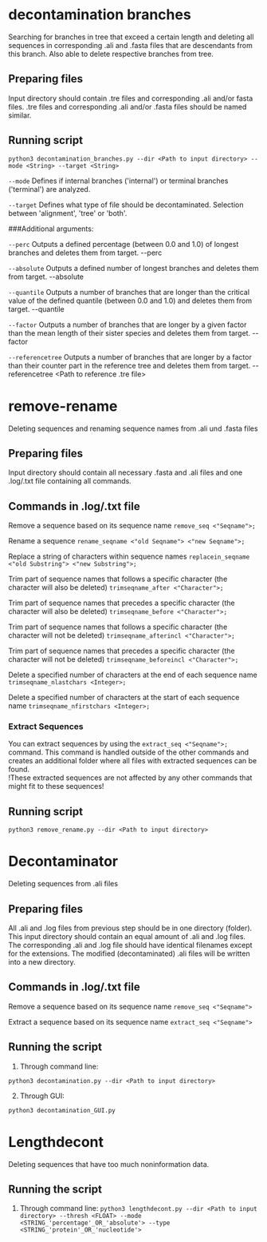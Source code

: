 # decontamination branches
Searching for branches in tree that exceed a certain length 
and deleting all sequences in corresponding .ali and .fasta files that are descendants from this branch.
Also able to delete respective branches from tree.

## Preparing files
Input directory should contain .tre files and corresponding .ali and/or fasta files.
.tre files and corresponding .ali and/or .fasta files should be named similar.

## Running script

```python3 decontamination_branches.py --dir <Path to input directory> --mode <String> --target <String>```

`--mode` Defines if internal branches ('internal') or terminal branches ('terminal') are analyzed.

`--target` Defines what type of file should be decontaminated. Selection between 'alignment', 'tree' or 'both'.

###Additional arguments:

`--perc` Outputs a defined percentage (between 0.0 and 1.0) of longest branches and deletes them from target. --perc <Float>

`--absolute` Outputs a defined number of longest branches and deletes them from target. --absolute <Integer>

`--quantile` Outputs a number of branches that are longer than the critical value of the defined quantile (between 0.0 and 1.0) and deletes them from target. --quantile <Float>

`--factor` Outputs a number of branches that are longer by a given factor than the mean length of their sister species and deletes them from target. --factor <Integer>

`--referencetree` Outputs a number of branches that are longer by a factor than their counter part in the reference tree and deletes them from target. --referencetree <Path to reference .tre file>

# remove-rename
Deleting sequences and renaming sequence names from .ali und .fasta files

## Preparing files
Input directory should contain all necessary .fasta and .ali files 
and one .log/.txt file containing all commands.

## Commands in .log/.txt file

Remove a sequence based on its sequence name
`remove_seq <"Seqname">;`

Rename a sequence
`rename_seqname <"old Seqname"> <"new Seqname">; `

Replace a string of characters within sequence names
`replacein_seqname <"old Substring"> <"new Substring">; `

Trim part of sequence names that follows a specific character (the character will also be deleted)
`trimseqname_after <"Character">; `

Trim part of sequence names that precedes a specific character (the character will also be deleted)
`trimseqname_before <"Character">; `

Trim part of sequence names that follows a specific character (the character will not be deleted)
`trimseqname_afterincl <"Character">;`

Trim part of sequence names that precedes a specific character (the character will not be deleted)
`trimseqname_beforeincl <"Character">; `

Delete a specified number of characters at the end of each sequence name
`trimseqname_nlastchars <Integer>;`

Delete a specified number of characters at the start of each sequence name
`trimseqname_nfirstchars <Integer>;`

### Extract Sequences

You can extract sequences by using the `extract_seq <"Seqname">;` command.
This command is handled outside of the other commands and creates an additional folder where all files with extracted sequences can be found.</br>
!These extracted sequences are not affected by any other commands that might fit to these sequences!

## Running script

```python3 remove_rename.py --dir <Path to input directory>```

# Decontaminator
Deleting sequences from .ali files

## Preparing files
All .ali and .log files from previous step should be in one directory (folder). This input directory should contain an equal amount of .ali and .log files.
The corresponding .ali and .log file should have identical filenames except for the extensions. The modified (decontaminated) .ali files will be written into a new directory.

## Commands in .log/.txt file

Remove a sequence based on its sequence name
`remove_seq <"Seqname">`

Extract a sequence based on its sequence name
`extract_seq <"Seqname">`

## Running the script

1. Through command line: 

```python3 decontamination.py --dir <Path to input directory>```
 
2. Through GUI:

```python3 decontamination_GUI.py```

# Lengthdecont
Deleting sequences that have too much noninformation data.

## Running the script

1. Through command line:
```python3 lengthdecont.py --dir <Path to input directory> --thresh <FLOAT> --mode <STRING_'percentage'_OR_'absolute'> --type <STRING_'protein'_OR_'nucleotide'>```
